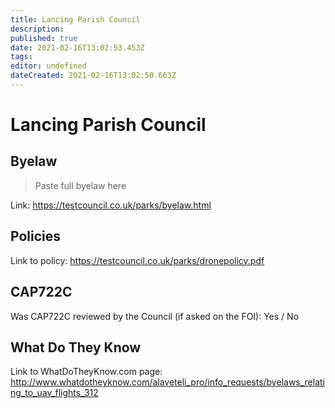 ```yaml
---
title: Lancing Parish Council
description: 
published: true
date: 2021-02-16T13:02:53.453Z
tags: 
editor: undefined
dateCreated: 2021-02-16T13:02:50.663Z
---
```


# Lancing Parish Council


## Byelaw
> Paste full byelaw here

Link:
https://testcouncil.co.uk/parks/byelaw.html

## Policies
Link to policy:
https://testcouncil.co.uk/parks/dronepolicy.pdf

## CAP722C

Was CAP722C reviewed by the Council (if asked on the FOI): Yes / No

## What Do They Know

Link to WhatDoTheyKnow.com page:
http://www.whatdotheyknow.com/alaveteli_pro/info_requests/byelaws_relating_to_uav_flights_312

